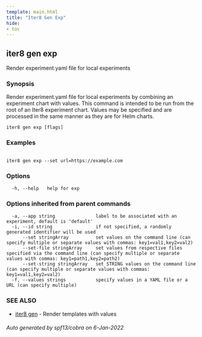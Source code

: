 ```yaml
---
template: main.html
title: "Iter8 Gen Exp"
hide:
- toc
---
```


## iter8 gen exp

Render experiment.yaml file for local experiments

### Synopsis


Render experiment.yaml file for local experiments by combining an experiment chart with values.
This command is intended to be run from the root of an Iter8 experiment chart. Values may be specified and are processed in the same manner as they are for Helm charts.

```
iter8 gen exp [flags]
```

### Examples

```

iter8 gen exp --set url=https://example.com

```

### Options

```
  -h, --help   help for exp
```

### Options inherited from parent commands

```
  -a, --app string               label to be associated with an experiment, default is 'default'
  -i, --id string                if not specified, a randomly generated identifier will be used
      --set stringArray          set values on the command line (can specify multiple or separate values with commas: key1=val1,key2=val2)
      --set-file stringArray     set values from respective files specified via the command line (can specify multiple or separate values with commas: key1=path1,key2=path2)
      --set-string stringArray   set STRING values on the command line (can specify multiple or separate values with commas: key1=val1,key2=val2)
  -f, --values strings           specify values in a YAML file or a URL (can specify multiple)
```

### SEE ALSO

* [iter8 gen](iter8_gen.md)	 - Render templates with values

###### Auto generated by spf13/cobra on 6-Jan-2022
